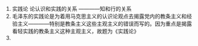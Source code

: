 1. 实践论   论认识和实践的关系 ————知和行的关系
2. 毛泽东的实践论是为着用马克思主义的认识论观点去揭露党内的教条主义和经验主义————特别是教条主义这些主观主义的错误而写的。因为重点是揭露看轻实践的教条主义这种主观主义，故题为《实践论》
3. 